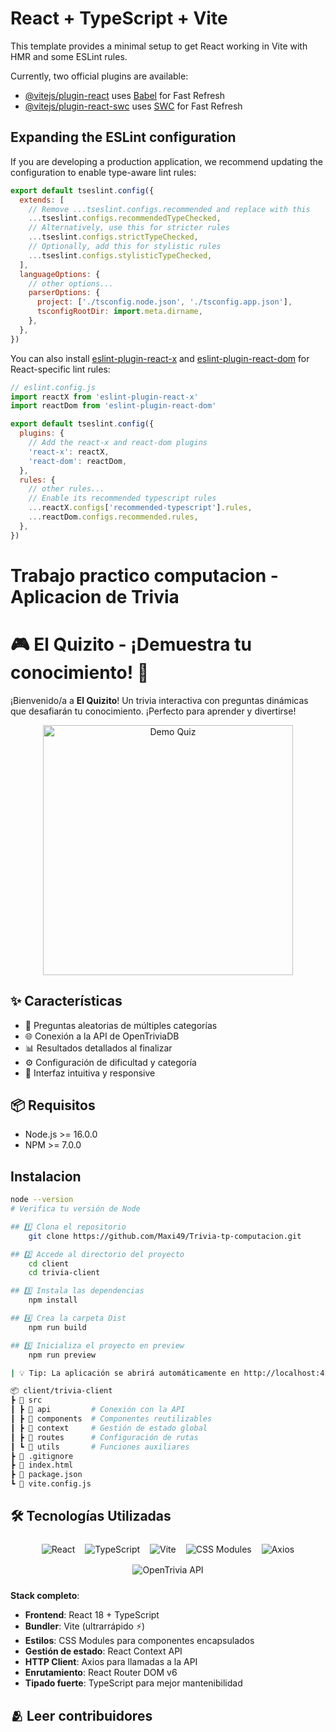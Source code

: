 # React + TypeScript + Vite

This template provides a minimal setup to get React working in Vite with HMR and some ESLint rules.

Currently, two official plugins are available:

- [@vitejs/plugin-react](https://github.com/vitejs/vite-plugin-react/blob/main/packages/plugin-react/README.md) uses [Babel](https://babeljs.io/) for Fast Refresh
- [@vitejs/plugin-react-swc](https://github.com/vitejs/vite-plugin-react-swc) uses [SWC](https://swc.rs/) for Fast Refresh

## Expanding the ESLint configuration

If you are developing a production application, we recommend updating the configuration to enable type-aware lint rules:

```js
export default tseslint.config({
  extends: [
    // Remove ...tseslint.configs.recommended and replace with this
    ...tseslint.configs.recommendedTypeChecked,
    // Alternatively, use this for stricter rules
    ...tseslint.configs.strictTypeChecked,
    // Optionally, add this for stylistic rules
    ...tseslint.configs.stylisticTypeChecked,
  ],
  languageOptions: {
    // other options...
    parserOptions: {
      project: ['./tsconfig.node.json', './tsconfig.app.json'],
      tsconfigRootDir: import.meta.dirname,
    },
  },
})
```

You can also install [eslint-plugin-react-x](https://github.com/Rel1cx/eslint-react/tree/main/packages/plugins/eslint-plugin-react-x) and [eslint-plugin-react-dom](https://github.com/Rel1cx/eslint-react/tree/main/packages/plugins/eslint-plugin-react-dom) for React-specific lint rules:

```js
// eslint.config.js
import reactX from 'eslint-plugin-react-x'
import reactDom from 'eslint-plugin-react-dom'

export default tseslint.config({
  plugins: {
    // Add the react-x and react-dom plugins
    'react-x': reactX,
    'react-dom': reactDom,
  },
  rules: {
    // other rules...
    // Enable its recommended typescript rules
    ...reactX.configs['recommended-typescript'].rules,
    ...reactDom.configs.recommended.rules,
  },
})
```

# Trabajo practico computacion - Aplicacion de Trivia

# 🎮 El Quizito - ¡Demuestra tu conocimiento! 🌟

¡Bienvenido/a a **El Quizito**! Un trivia interactiva con preguntas dinámicas que desafiarán tu conocimiento. ¡Perfecto para aprender y divertirse!

<div align="center">
  <img src="https://media.giphy.com/media/l0MYEqEzwMWFCg8rm/giphy.gif" width="400" alt="Demo Quiz">
</div>

## ✨ Características
- 🎯 Preguntas aleatorias de múltiples categorías
- 🌐 Conexión a la API de OpenTriviaDB
- 📊 Resultados detallados al finalizar
- ⚙️ Configuración de dificultad y categoría
- 🎨 Interfaz intuitiva y responsive

## 📦 Requisitos
- Node.js >= 16.0.0
- NPM >= 7.0.0

##  Instalacion

```bash
node --version
# Verifica tu versión de Node

## 1️⃣ Clona el repositorio
    git clone https://github.com/Maxi49/Trivia-tp-computacion.git

## 2️⃣ Accede al directorio del proyecto
    cd client
    cd trivia-client

## 3️⃣ Instala las dependencias
    npm install

## 4️⃣ Crea la carpeta Dist
    npm run build

## 5️⃣ Inicializa el proyecto en preview
    npm run preview

| 💡 Tip: La aplicación se abrirá automáticamente en http://localhost:4173/

📦 client/trivia-client
┣ 📂 src
┃ ┣ 📂 api         # Conexión con la API
┃ ┣ 📂 components  # Componentes reutilizables
┃ ┣ 📂 context     # Gestión de estado global
┃ ┣ 📂 routes      # Configuración de rutas
┃ ┗ 📂 utils       # Funciones auxiliares
┣ 📜 .gitignore
┣ 📜 index.html
┣ 📜 package.json
┗ 📜 vite.config.js
```

## 🛠️ Tecnologías Utilizadas

<div align="center">
  <div style="display: flex; flex-wrap: wrap; justify-content: center; gap: 16px; margin: 24px 0;">
    <img src="https://img.shields.io/badge/React-20232A?style=for-the-badge&logo=react&logoColor=61DAFB" alt="React">
    <img src="https://img.shields.io/badge/TypeScript-007ACC?style=for-the-badge&logo=typescript&logoColor=white" alt="TypeScript">
    <img src="https://img.shields.io/badge/Vite-B73BFE?style=for-the-badge&logo=vite&logoColor=FFD62E" alt="Vite">
    <img src="https://img.shields.io/badge/CSS_Modules-000000?style=for-the-badge&logo=css3&logoColor=white" alt="CSS Modules">
    <img src="https://img.shields.io/badge/Axios-5A29E4?style=for-the-badge&logo=axios&logoColor=white" alt="Axios">
    <img src="https://img.shields.io/badge/OpenTrivia_API-009688?style=for-the-badge&logo=api&logoColor=white" alt="OpenTrivia API">
  </div>
</div>

**Stack completo**:
- **Frontend**: React 18 + TypeScript
- **Bundler**: Vite (ultrarrápido ⚡)
- **Estilos**: CSS Modules para componentes encapsulados
- **Gestión de estado**: React Context API
- **HTTP Client**: Axios para llamadas a la API
- **Enrutamiento**: React Router DOM v6
- **Tipado fuerte**: TypeScript para mejor mantenibilidad

## 🫂 Leer contribuidores
